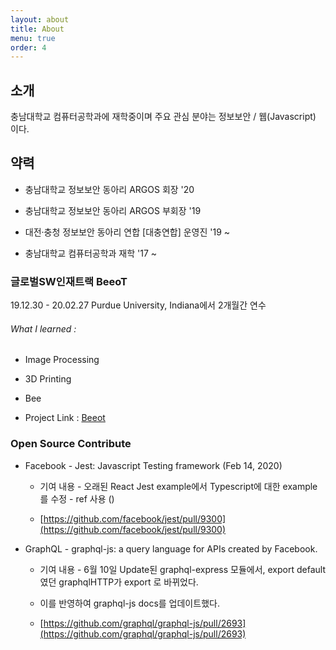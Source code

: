 ```yaml
---
layout: about
title: About
menu: true
order: 4
---
```


## 소개

충남대학교 컴퓨터공학과에 재학중이며 주요 관심 분야는 정보보안 / 웹(Javascript) 이다.

## 약력

- 충남대학교 정보보안 동아리 ARGOS 회장 '20

- 충남대학교 정보보안 동아리 ARGOS 부회장 '19

- 대전·충청 정보보안 동아리 연합 [대충연합] 운영진 '19 ~

- 충남대학교 컴퓨터공학과 재학 '17 ~

### 글로벌SW인재트랙 BeeoT

19.12.30 - 20.02.27 Purdue University, Indiana에서 2개월간 연수

###### What I learned :

- Image Processing
- 3D Printing
- Bee

- Project Link : [Beeot](https://beeot.github.io)

### Open Source Contribute

- Facebook - Jest: Javascript Testing framework (Feb 14, 2020)

  - 기여 내용 - 오래된 React Jest example에서 Typescript에 대한 example를 수정 - ref 사용 ()

  - [https://github.com/facebook/jest/pull/9300](https://github.com/facebook/jest/pull/9300)

- GraphQL - graphql-js: a query language for APIs created by Facebook.

  - 기여 내용 - 6월 10일 Update된 graphql-express 모듈에서, export default 였던 graphqlHTTP가 export 로 바뀌었다.
  - 이를 반영하여 graphql-js docs를 업데이트했다.

  - [https://github.com/graphql/graphql-js/pull/2693](https://github.com/graphql/graphql-js/pull/2693)

